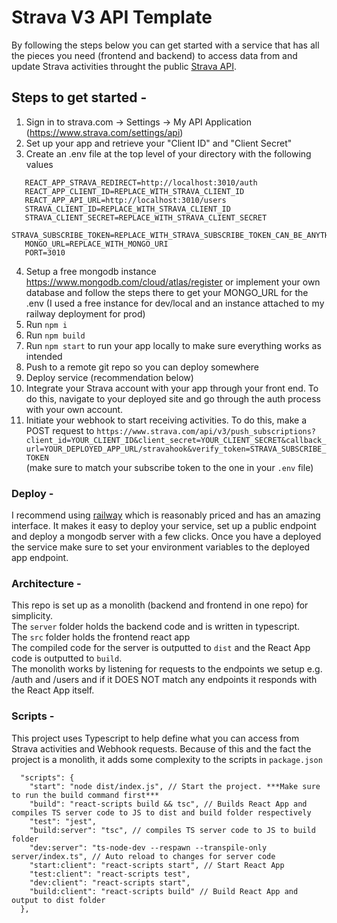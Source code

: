 # Strava V3 API Template

By following the steps below you can get started with a service that has all the pieces you need (frontend and backend) to access data from and update Strava activities throught the public [Strava API](https://developers.strava.com/docs/reference/).

## Steps to get started -

1. Sign in to strava.com -> Settings -> My API Application (https://www.strava.com/settings/api)
2. Set up your app and retrieve your "Client ID" and "Client Secret"
3. Create an .env file at the top level of your directory with the following values

```
   REACT_APP_STRAVA_REDIRECT=http://localhost:3010/auth
   REACT_APP_CLIENT_ID=REPLACE_WITH_STRAVA_CLIENT_ID
   REACT_APP_API_URL=http://localhost:3010/users
   STRAVA_CLIENT_ID=REPLACE_WITH_STRAVA_CLIENT_ID
   STRAVA_CLIENT_SECRET=REPLACE_WITH_STRAVA_CLIENT_SECRET
   STRAVA_SUBSCRIBE_TOKEN=REPLACE_WITH_STRAVA_SUBSCRIBE_TOKEN_CAN_BE_ANYTHING
   MONGO_URL=REPLACE_WITH_MONGO_URI
   PORT=3010
```

4. Setup a free mongodb instance https://www.mongodb.com/cloud/atlas/register or implement your own database and follow the steps there to get your MONGO_URL for the .env (I used a free instance for dev/local and an instance attached to my railway deployment for prod)
5. Run `npm i`
6. Run `npm build`
7. Run `npm start` to run your app locally to make sure everything works as intended
8. Push to a remote git repo so you can deploy somewhere
9. Deploy service (recommendation below)
10. Integrate your Strava account with your app through your front end. To do this, navigate to your deployed site and go through the auth process with your own account.
11. Initiate your webhook to start receiving activities. To do this, make a POST request to `https://www.strava.com/api/v3/push_subscriptions?client_id=YOUR_CLIENT_ID&client_secret=YOUR_CLIENT_SECRET&callback_url=YOUR_DEPLOYED_APP_URL/stravahook&verify_token=STRAVA_SUBSCRIBE_TOKEN`  <br /> 
(make sure to match your subscribe token to the one in your `.env` file)

### Deploy -

I recommend using [railway](railway.app) which is reasonably priced and has an amazing interface. It makes it easy to deploy your service, set up a public endpoint and deploy a mongodb server with a few clicks.
Once you have a deployed the service make sure to set your environment variables to the deployed app endpoint.

### Architecture -

This repo is set up as a monolith (backend and frontend in one repo) for simplicity. <br /> The `server` folder holds the backend code and is written in typescript. <br />  The `src` folder holds the frontend react app
<br /> The compiled code for the server is outputted to `dist` and the React App code is outputted to `build`. <br /> The monolith works by listening for requests to the endpoints we setup e.g. /auth and /users and if it DOES NOT match any endpoints it responds with the React App itself.

### Scripts -
This project uses Typescript to help define what you can access from Strava activities and Webhook requests. Because of this and the fact the project is a monolith, it adds some complexity to the scripts in `package.json`

```
  "scripts": {
    "start": "node dist/index.js", // Start the project. ***Make sure to run the build command first***
    "build": "react-scripts build && tsc", // Builds React App and compiles TS server code to JS to dist and build folder respectively
    "test": "jest",
    "build:server": "tsc", // compiles TS server code to JS to build folder
    "dev:server": "ts-node-dev --respawn --transpile-only server/index.ts", // Auto reload to changes for server code
    "start:client": "react-scripts start", // Start React App
    "test:client": "react-scripts test",
    "dev:client": "react-scripts start",
    "build:client": "react-scripts build" // Build React App and output to dist folder
  },
```
